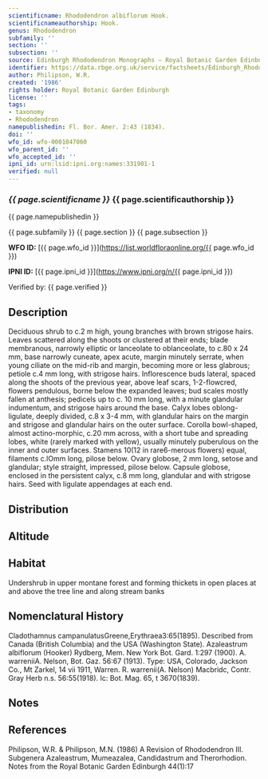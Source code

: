 ```yaml
---
scientificname: Rhododendron albiflorum Hook.
scientificnameauthorship: Hook.
genus: Rhododendron
subfamily: ''
section: ''
subsection: ''
source: Edinburgh Rhododendron Monographs – Royal Botanic Garden Edinburgh
identifier: https://data.rbge.org.uk/service/factsheets/Edinburgh_Rhododendron_Monographs.xhtml
author: Philipson, W.R.
created: '1986'
rights holder: Royal Botanic Garden Edinburgh
license: ''
tags:
- taxonomy
- Rhododendron
namepublishedin: Fl. Bor. Amer. 2:43 (1834).
doi: ''
wfo_id: wfo-0001047060
wfo_parent_id: ''
wfo_accepted_id: ''
ipni_id: urn:lsid:ipni.org:names:331901-1
verified: null
---
```

### _{{ page.scientificname }}_ {{ page.scientificauthorship }}
 {{ page.namepublishedin }}

{{ page.subfamily }} {{ page.section }} {{ page.subsection }}

**WFO ID:** [{{ page.wfo_id }}](https://list.worldfloraonline.org/{{ page.wfo_id }})

**IPNI ID:** [{{ page.ipni_id }}](https://www.ipni.org/n/{{ page.ipni_id }})

Verified by: {{ page.verified }}



## Description
Deciduous shrub to c.2 m high, young branches with brown strigose hairs. Leaves scattered along the shoots or clustered at their ends; blade membranous, narrowly elliptic or lanceolate to oblanceolate, to c.80 x 24 mm, base narrowly cuneate, apex acute, margin minutely serrate, when young ciliate on the mid-rib and margin, becoming more or less glabrous; petiole c.4 mm long, with strigose hairs. Inflorescence buds lateral, spaced along the shoots of the previous year, above leaf scars, 1-2-flowcred, flowers pendulous, borne below the expanded leaves; bud scales mostly fallen at anthesis; pedicels up to c. 10 mm long, with a minute glandular indumentum, and strigose hairs around the base. Calyx lobes oblong-ligulate, deeply divided, c.8 x 3-4 mm, with glandular hairs on the margin and strigose and glandular hairs on the outer surface. Corolla bowl-shaped, almost actino-morphic, c.20 mm across, with a short tube and spreading lobes, white (rarely marked with yellow), usually minutely puberulous on the inner and outer surfaces. Stamens 10(12 in rare6-merous flowers) equal, filaments c.lOmm long, pilose below. Ovary globose, 2 mm long, setose and glandular; style straight, impressed, pilose below. Capsule globose, enclosed in the persistent calyx, c.8 mm long, glandular and with strigose hairs. Seed with ligulate appendages at each end.

## Distribution


## Altitude


## Habitat
Undershrub in upper montane forest and forming thickets in open places at and above the tree line and along stream banks

## Nomenclatural History
Cladothamnus campanulatusGreene,Erythraea3:65(1895). Described from Canada (British Columbia) and the USA (Washington State). Azaleastrum albiflorum (Hooker) Rydberg, Mem. New York Bot. Gard. 1:297 (1900). A. warreniiA. Nelson, Bot. Gaz. 56:67 (1913). Type: USA, Colorado, Jackson Co., Mt Zarkel, 14 vii 1911, Warren. R. warrenii(A. Nelson) Macbridc, Contr. Gray Herb n.s. 56:55(1918). Ic: Bot. Mag. 65, t 3670(1839).
                       
## Notes


## References

Philipson, W.R. & Philipson, M.N. (1986) A Revision of Rhododendron III. Subgenera Azaleastrum, Mumeazalea, Candidastrum and Therorhodion. Notes from the Royal Botanic Garden Edinburgh 44(1):17

